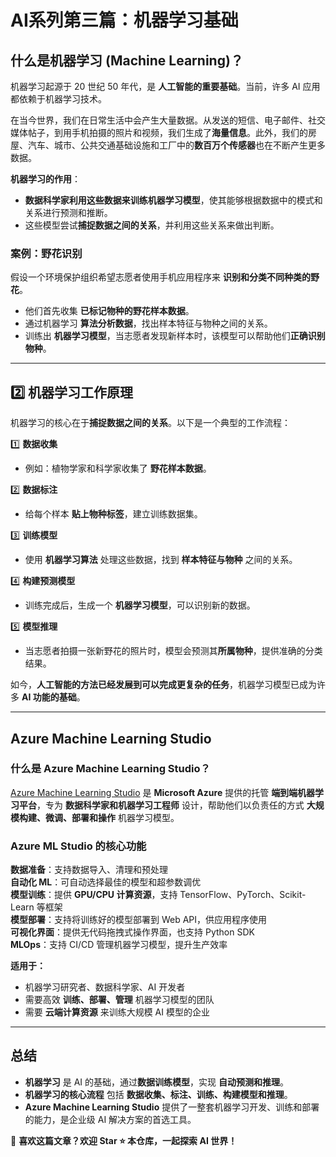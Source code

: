 # AI系列第三篇：机器学习基础

## 什么是机器学习 (Machine Learning)？

机器学习起源于 20 世纪 50 年代，是 **人工智能的重要基础**。当前，许多 AI 应用都依赖于机器学习技术。

在当今世界，我们在日常生活中会产生大量数据。从发送的短信、电子邮件、社交媒体帖子，到用手机拍摄的照片和视频，我们生成了**海量信息**。此外，我们的房屋、汽车、城市、公共交通基础设施和工厂中的**数百万个传感器**也在不断产生更多数据。

**机器学习的作用**：
- **数据科学家利用这些数据来训练机器学习模型**，使其能够根据数据中的模式和关系进行预测和推断。
- 这些模型尝试**捕捉数据之间的关系**，并利用这些关系来做出判断。

### **案例：野花识别**
假设一个环境保护组织希望志愿者使用手机应用程序来 **识别和分类不同种类的野花**。  
- 他们首先收集 **已标记物种的野花样本数据**。
- 通过机器学习 **算法分析数据**，找出样本特征与物种之间的关系。
- 训练出 **机器学习模型**，当志愿者发现新样本时，该模型可以帮助他们**正确识别物种**。

---

## 2️⃣ 机器学习工作原理

机器学习的核心在于**捕捉数据之间的关系**。以下是一个典型的工作流程：

1️⃣ **数据收集**  
   - 例如：植物学家和科学家收集了 **野花样本数据**。  
   
2️⃣ **数据标注**  
   - 给每个样本 **贴上物种标签**，建立训练数据集。  

3️⃣ **训练模型**  
   - 使用 **机器学习算法** 处理这些数据，找到 **样本特征与物种** 之间的关系。  

4️⃣ **构建预测模型**  
   - 训练完成后，生成一个 **机器学习模型**，可以识别新的数据。  

5️⃣ **模型推理**  
   - 当志愿者拍摄一张新野花的照片时，模型会预测其**所属物种**，提供准确的分类结果。  

如今，**人工智能的方法已经发展到可以完成更复杂的任务**，机器学习模型已成为许多 **AI 功能的基础**。

---

##  Azure Machine Learning Studio

### **什么是 Azure Machine Learning Studio？**
[Azure Machine Learning Studio](https://azure.microsoft.com/zh-cn/products/machine-learning/) 是 **Microsoft Azure** 提供的托管 **端到端机器学习平台**，专为 **数据科学家和机器学习工程师** 设计，帮助他们以负责任的方式 **大规模构建、微调、部署和操作** 机器学习模型。

### **Azure ML Studio 的核心功能**
**数据准备**：支持数据导入、清理和预处理  
**自动化 ML**：可自动选择最佳的模型和超参数调优  
**模型训练**：提供 **GPU/CPU 计算资源**，支持 TensorFlow、PyTorch、Scikit-Learn 等框架  
**模型部署**：支持将训练好的模型部署到 Web API，供应用程序使用  
**可视化界面**：提供无代码拖拽式操作界面，也支持 Python SDK  
**MLOps**：支持 CI/CD 管理机器学习模型，提升生产效率  

**适用于：**
- 机器学习研究者、数据科学家、AI 开发者
- 需要高效 **训练、部署、管理** 机器学习模型的团队
- 需要 **云端计算资源** 来训练大规模 AI 模型的企业

---

## 总结
- **机器学习** 是 AI 的基础，通过**数据训练模型**，实现 **自动预测和推理**。
- **机器学习的核心流程** 包括 **数据收集、标注、训练、构建模型和推理**。
- **Azure Machine Learning Studio** 提供了一整套机器学习开发、训练和部署的能力，是企业级 AI 解决方案的首选工具。

📢 **喜欢这篇文章？欢迎 Star ⭐ 本仓库，一起探索 AI 世界！**

